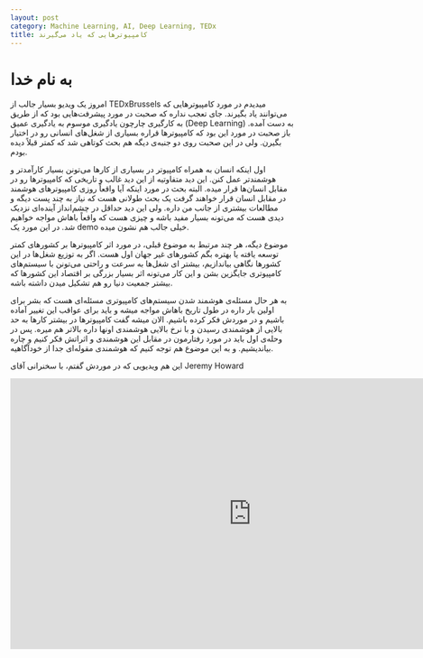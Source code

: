 ```yaml
---
layout: post
category: Machine Learning, AI, Deep Learning, TEDx
title: کامپیوترهایی که یاد می‌گیرند
---
```

به نام خدا
===========

امروز یک ویدیو بسیار جالب از TEDxBrussels میدیدم در مورد کامپیوترهایی که می‌توانند یاد بگیرند. جای تعجب نداره که صحبت در مورد پیشرفت‌هایی بود که از طریق به کارگیری چارچون یادگیری موسوم به یادگیری عمیق (Deep Learning) به دست آمده. باز صحبت در مورد این بود که کامپیوترها قراره بسیاری از شغل‌های انسانی رو در اختیار بگیرن. ولی در این صحبت روی دو جنبه‌ی دیگه هم بحث کوتاهی شد که کمتر قبلاً دیده بودم.

اول اینکه انسان به همراه کامپیوتر در بسیاری از کارها می‌تونن بسیار کارآمدتر و هوشمندتر عمل کنن. این دید متفاوتیه از این دید غالب و تاریخی که کامپیوترها رو در مقابل انسان‌ها قرار میده. البته بحث در مورد اینکه آیا واقعاً روزی کامپیوترهای هوشمند در مقابل انسان قرار خواهند گرفت یک بحث طولانی هست که نیاز به چند پست دیگه و مطالعات بیشتری از جانب من داره. ولی این دید حداقل در چشم‌انداز آینده‌ای نزدیک دیدی هست که می‌تونه بسیار مفید باشه و چیزی هست که واقعاً باهاش مواجه خواهیم شد. در این مورد یک demo خیلی جالب هم نشون میده.

موضوع دیگه، هر چند مرتبط به موضوع قبلی، در مورد اثر کامپیوترها بر کشورهای کمتر توسعه ‌یافته یا بهتره بگم کشورهای غیر جهان اول هست. اگر به توزیع شغل‌ها در این کشورها نگاهی بیاندازیم، بیشتر ای شغل‌ها به سرعت و راحتی می‌تونن با سیستم‌های کامپیوتری جایگزین بشن و این کار می‌تونه اثر بسیار بزرگی بر اقتصاد این کشورها که  بیشتر جمعیت دنیا رو هم تشکیل میدن داشته باشه.

به هر حال مسئله‌ی هوشمند شدن سیستم‌های کامپیوتری مسئله‌ای هست که بشر برای اولین بار داره در طول تاریخ باهاش مواجه میشه و باید برای عواقب این تغییر آماده باشیم و در موردش فکر کرده باشیم. الان میشه گفت کامپیوترها در بیشتر کارها به حد بالایی از هوشمندی رسیدن و با نرخ بالایی هوشمندی اونها داره بالاتر هم میره. پس در وحله‌ی اول باید در مورد رفتارمون در مقابل این هوشمندی و اثراتش فکر کنیم و چاره بیاندیشیم. و به این موضوع هم توجه کنیم که هوشمندی مقوله‌ای جدا از خودآگاهیه.

این هم ویدیویی که در موردش گفتم، با سخنرانی آقای Jeremy Howard

<iframe src="https://embed-ssl.ted.com/talks/jeremy_howard_the_wonderful_and_terrifying_implications_of_computers_that_can_learn.html" width="854" height="480" frameborder="0" scrolling="no" webkitAllowFullScreen mozallowfullscreen allowFullScreen></iframe>
